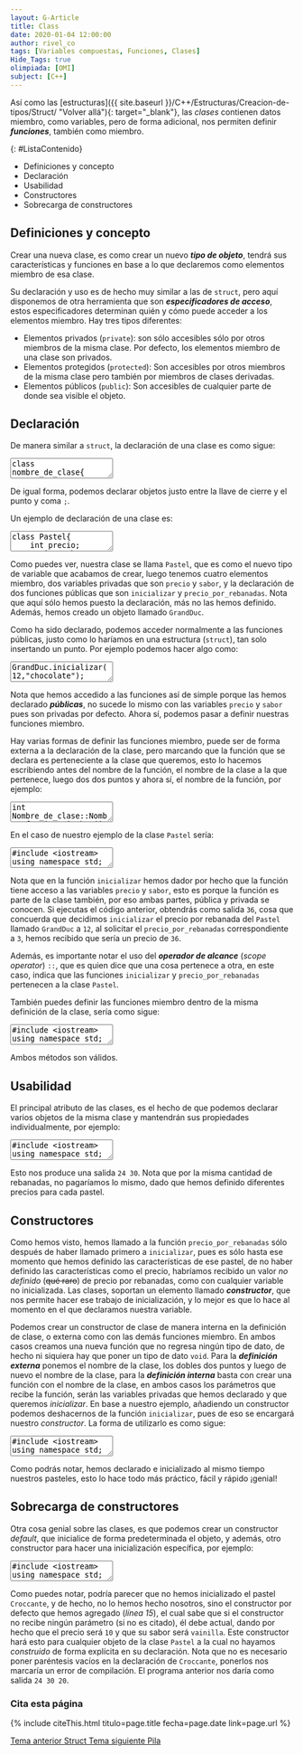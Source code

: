 ```yaml
---
layout: G-Article
title: Class
date: 2020-01-04 12:00:00
author: rivel_co
tags: [Variables compuestas, Funciones, Clases]
Hide_Tags: true
olimpiada: [OMI]
subject: [C++]
---
```


Así como las [estructuras]({{ site.baseurl }}/C++/Estructuras/Creacion-de-tipos/Struct/ "Volver allá"){: target="_blank"}, las *clases* contienen datos miembro, como variables, pero de forma adicional, nos permiten definir ***funciones***, también como miembro.

{: #ListaContenido}
- Definiciones y concepto
- Declaración
- Usabilidad
- Constructores
- Sobrecarga de constructores

## Definiciones y concepto

Crear una nueva clase, es como crear un nuevo ***tipo de objeto***, tendrá sus características y funciones en base a lo que declaremos como elementos miembro de esa clase.

Su declaración y uso es de hecho muy similar a las de `struct`, pero aquí disponemos de otra herramienta que son ***especificadores de acceso***, estos especificadores determinan quién y cómo puede acceder a los elementos miembro. Hay tres tipos diferentes:

- Elementos privados (`private`): son sólo accesibles sólo por otros miembros de la misma clase. Por defecto, los elementos miembro de una clase son privados.
- Elementos protegidos (`protected`): Son accesibles por otros miembros de la misma clase pero también por miembros de clases derivadas.
- Elementos públicos (`public`): Son accesibles de cualquier parte de donde sea visible el objeto.

## Declaración

De manera similar a `struct`, la declaración de una clase es como sigue:

<textarea class="output">
class nombre_de_clase{
    especificador_de_acceso_1:
        miembros;
    especificador_de_acceso_2:
        miembros;
    ....
};</textarea>

De igual forma, podemos declarar objetos justo entre la llave de cierre y el punto y coma `;`.

Un ejemplo de declaración de una clase es:

<textarea class="cpp">
class Pastel{
    int precio;
    string sabor;
  public:
    void inicializar(int,string);
    int precio_por_rebanadas(int);
} GrandDuc;</textarea>

Como puedes ver, nuestra clase se llama `Pastel`, que es como el nuevo tipo de variable que acabamos de crear, luego tenemos cuatro elementos miembro, dos variables privadas que son `precio` y `sabor`, y la declaración de dos funciones públicas que son `inicializar` y `precio_por_rebanadas`. Nota que aquí sólo hemos puesto la declaración, más no las hemos definido. Además, hemos creado un objeto llamado `GrandDuc`.

Como ha sido declarado, podemos acceder normalmente a las funciones públicas, justo como lo haríamos en una estructura (`struct`), tan solo insertando un punto. Por ejemplo podemos hacer algo como:

<textarea class="cpp">
GrandDuc.inicializar(12,"chocolate");
cout << GrandDuc.precio_por_rebanadas(3);</textarea>

Nota que hemos accedido a las funciones así de simple porque las hemos declarado ***públicas***, no sucede lo mismo con las variables `precio` y `sabor` pues son privadas por defecto. Ahora sí, podemos pasar a definir nuestras funciones miembro.

Hay varias formas de definir las funciones miembro, puede ser de forma externa a la declaración de la clase, pero marcando que la función que se declara es perteneciente a la clase que queremos, esto lo hacemos escribiendo antes del nombre de la función, el nombre de la clase a la que pertenece, luego dos dos puntos y ahora sí, el nombre de la función, por ejemplo:

<textarea class="output">
int Nombre_de_clase::Nombre_funcion_miembro(int x){
    ...
}</textarea>

En el caso de nuestro ejemplo de la clase `Pastel` sería:

<textarea class="cpp">
#include &lt;iostream&gt;
using namespace std;

class Pastel{
    int precio;     // Precio por rebanada
    string sabor;   // Sabor de rebanada
  public:
    void inicializar(int,string);
    int precio_por_rebanadas(int);
} GrandDuc;

void Pastel::inicializar(int x, string y){ // Inicializa el objeto
    precio = x;     
    sabor = y;      
    return;
}

int Pastel::precio_por_rebanadas(int x){ // Devuelve el precio de x rebanadas
    return precio*x;
}

int main(){
    GrandDuc.inicializar(12,"chocolate");
    cout << GrandDuc.precio_por_rebanadas(3);   
    
    return 0;
}</textarea>

Nota que en la función `inicializar` hemos dador por hecho que la función tiene acceso a las variables `precio` y `sabor`, esto es porque la función es parte de la clase también, por eso ambas partes, pública y privada se conocen. Si ejecutas el código anterior, obtendrás como salida `36`, cosa que concuerda que decidimos `inicializar` el precio por rebanada del `Pastel` llamado `GrandDuc` a `12`, al solicitar el `precio_por_rebanadas` correspondiente a `3`, hemos recibido que sería un precio de `36`.

Además, es importante notar el uso del ***operador de alcance*** (*scope operator*) `::`, que es quien dice que una cosa pertenece a otra, en este caso, indica que las funciones `inicializar` y `precio_por_rebanadas` pertenecen a la clase `Pastel`.

También puedes definir las funciones miembro dentro de la misma definición de la clase, sería como sigue:

<textarea class="cpp">
#include &lt;iostream&gt;
using namespace std;

class Pastel{
    int precio;
    string sabor;
  public:
    void inicializar(int x, string y){
        precio = x;
        sabor = y;
        return;
    }
    int precio_por_rebanadas(int x){
        return precio*x;
    }
} GrandDuc;

int main(){
    GrandDuc.inicializar(12,"chocolate");
    cout << GrandDuc.precio_por_rebanadas(3);   
    
    return 0;
}</textarea>

Ambos métodos son válidos.

## Usabilidad

El principal atributo de las clases, es el hecho de que podemos declarar varios objetos de la misma clase y mantendrán sus propiedades individualmente, por ejemplo:

<textarea class="cpp">
#include &lt;iostream&gt;
using namespace std;

class Pastel{
    int precio;
    string sabor;
  public:
    void inicializar(int x, string y){
        precio = x;
        sabor = y;
        return;
    }
    int precio_por_rebanadas(int x){
        return precio*x;
    }
};

int main(){
    Pastel GrandDuc, Mediterraneo;
    
    GrandDuc.inicializar(12,"chocolate");
    Mediterraneo.inicializar(15, "cafe");
    
    cout << GrandDuc.precio_por_rebanadas(2) << " ";
    cout << Mediterraneo.precio_por_rebanadas(2);   
    
    return 0;
}</textarea>

Esto nos produce una salida `24 30`. Nota que por la misma cantidad de rebanadas, no pagaríamos lo mismo, dado que hemos definido diferentes precios para cada pastel.

## Constructores

Como hemos visto, hemos llamado a la función `precio_por_rebanadas` sólo después de haber llamado primero a `inicializar`, pues es sólo hasta ese momento que hemos definido las características de ese pastel, de no haber definido las características como el precio, habríamos recibido un valor *no definido* (<s><span>qué raro</span></s>) de precio por rebanadas, como con cualquier variable no inicializada. Las clases, soportan un elemento llamado ***constructor***, que nos permite hacer ese trabajo de inicialización, y lo mejor es que lo hace al momento en el que declaramos nuestra variable.

Podemos crear un constructor de clase de manera interna en la definición de clase, o externa como con las demás funciones miembro. En ambos casos creamos una nueva función que no regresa ningún tipo de dato, de hecho ni siquiera hay que poner un tipo de dato `void`. Para la ***definición externa*** ponemos el nombre de la clase, los dobles dos puntos y luego de nuevo el nombre de la clase, para la ***definición interna*** basta con crear una función con el nombre de la clase, en ambos casos los parámetros que recibe la función, serán las variables privadas que hemos declarado y que queremos *inicializar*. En base a nuestro ejemplo, añadiendo un constructor podemos deshacernos de la función `inicializar`, pues de eso se encargará nuestro *constructor*. La forma de utilizarlo es como sigue:

<textarea class="cpp">
#include &lt;iostream&gt;
using namespace std;

class Pastel{
    int precio;
    string sabor;
  public:
    int precio_por_rebanadas(int x){
        return precio*x;
    }
    Pastel(int a, string b){
        precio = a;
        sabor = b;
    }
};

int main(){
    Pastel GrandDuc(12, "chocolate");
    Pastel Mediterraneo(15, "cafe");
    
    cout << GrandDuc.precio_por_rebanadas(2) << " ";
    cout << Mediterraneo.precio_por_rebanadas(2);   
    
    return 0;
}</textarea>

Como podrás notar, hemos declarado e inicializado al mismo tiempo nuestros pasteles, esto lo hace todo más práctico, fácil y rápido <span>¡genial!</span>

## Sobrecarga de constructores

Otra cosa genial sobre las clases, es que podemos crear un constructor *default*, que inicialice de forma predeterminada el objeto, y además, otro constructor para hacer una inicialización específica, por ejemplo:

<textarea class="cpp">
#include &lt;iostream&gt;
using namespace std;

class Pastel{
    int precio;
    string sabor;
  public:
    int precio_por_rebanadas(int x){
        return precio*x;
    }
    Pastel(int a, string b){
        precio = a;
        sabor = b;
    }
    Pastel(){
        precio = 10;
        sabor = "vainilla";
    }
};

int main(){
    Pastel GrandDuc(12, "chocolate");
    Pastel Mediterraneo(15, "cafe");
    Pastel Croccante;
    
    cout << GrandDuc.precio_por_rebanadas(2) << " ";
    cout << Mediterraneo.precio_por_rebanadas(2) << " ";    
    cout << Croccante.precio_por_rebanadas(2);
    
    return 0;
}</textarea>

Como puedes notar, podría parecer que no hemos inicializado el pastel `Croccante`, y de hecho, no lo hemos hecho nosotros, sino el constructor por defecto que hemos agregado (*línea 15*), el cual sabe que si el constructor no recibe ningún parámetro (si no es citado), él debe actual, dando por hecho que el precio será `10` y que su sabor será `vainilla`. Este constructor hará esto para cualquier objeto de la clase `Pastel` a la cual no hayamos *construido* de forma explícita en su declaración. Nota que no es necesario poner paréntesis vacíos en la declaración de `Croccante`, ponerlos nos marcaría un error de compilación. El programa anterior nos daría como salida `24 30 20`.

### Cita esta página

{% include citeThis.html titulo=page.title fecha=page.date link=page.url %}

<div class="Nav">
    <a id="navLeft" href="{{ site.baseurl }}/C++/Estructuras/Creacion-de-tipos/Struct/" title="Struct &vert; #iP Code">
        Tema anterior
        <span>Struct</span>
    </a>
    <a id="navRight" href="{{ site.baseurl }}/C++/Estructuras/Contenedores/Pila/" title="Pila &vert; #iP Code">
        Tema siguiente
        <span>Pila</span>
    </a>
</div>